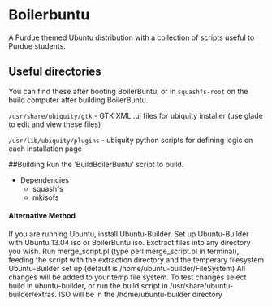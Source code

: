 # Boilerbuntu
A Purdue themed Ubuntu distribution with a collection of scripts useful to Purdue students.

## Useful directories

You can find these after booting BoilerBuntu, or in `squashfs-root` on the build computer after building BoilerBuntu.

`/usr/share/ubiquity/gtk` - GTK XML .ui files for ubiquity installer (use glade to edit and view these files)

`/usr/lib/ubiquity/plugins` - ubiquity python scripts for defining logic on each installation page

##Building
Run the 'BuildBoilerBuntu' script to build.

* Dependencies
  * squashfs
  * mkisofs

#### Alternative Method

If you are running Ubuntu, install Ubuntu-Builder.
Set up Ubuntu-Builder with Ubuntu 13.04 iso or BoilerBuntu iso.
Exctract files into any directory you wish.
Run merge_script.pl (type perl merge_script.pl in terminal), feeding the script with the extraction directory and the temperary filesystem Ubuntu-Builder set up (default is /home/ubuntu-builder/FileSystem)
All changes will be added to your temp file system.
To test changes select build in ubuntu-builder, or run the build script in /usr/share/ubuntu-builder/extras. ISO will be in the /home/ubuntu-builder directory
